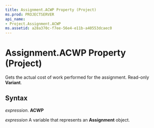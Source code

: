 ```yaml
---
title: Assignment.ACWP Property (Project)
ms.prod: PROJECTSERVER
api_name:
- Project.Assignment.ACWP
ms.assetid: a28a370c-f7ee-56e4-e11b-a40553dcaec0
---
```



# Assignment.ACWP Property (Project)

Gets the actual cost of work performed for the assignment. Read-only  **Variant**.


## Syntax

 _expression_. **ACWP**

 _expression_ A variable that represents an **Assignment** object.


